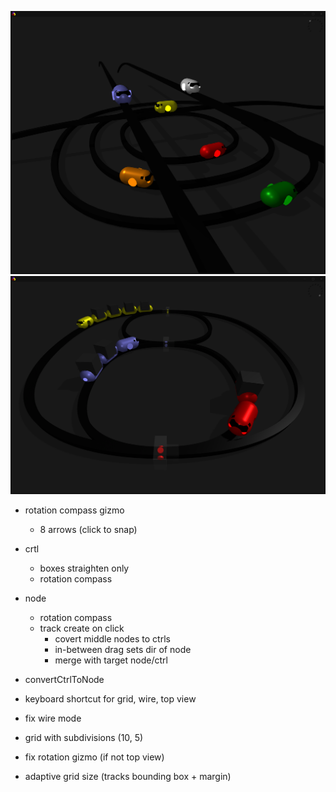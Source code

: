 
![screenshot](img/rts.png)
![screenshot](img/rts01.png)

- rotation compass gizmo
    - 8 arrows (click to snap)
- crtl
    - boxes straighten only 
    - rotation compass
- node
    - rotation compass
    - track create on click
        - covert middle nodes to ctrls
        - in-between drag sets dir of node
        - merge with target node/ctrl
    
- convertCtrlToNode

- keyboard shortcut for grid, wire, top view
- fix wire mode
- grid with subdivisions (10, 5)
- fix rotation gizmo (if not top view)
- adaptive grid size (tracks bounding box + margin)
